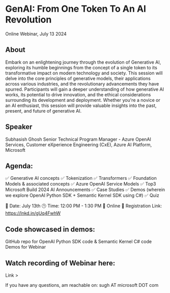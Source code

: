 # GenAI: From One Token To An AI Revolution
Online Webinar, July 13 2024

## About
Embark on an enlightening journey through the evolution of Generative AI, exploring its humble beginnings from the concept of a single token to its transformative impact on modern technology and society. This session will delve into the core principles of generative models, their applications across various industries, and the revolutionary advancements they have spurred. Participants will gain a deeper understanding of how generative AI works, its potential to drive innovation, and the ethical considerations surrounding its development and deployment. Whether you're a novice or an AI enthusiast, this session will provide valuable insights into the past, present, and future of generative AI.

## Speaker
Subhasish Ghosh
Senior Technical Program Manager - Azure OpenAI Services, Customer eXperience Engineering (CxE), Azure AI Platform, Microsoft

## Agenda:
✅ Generative AI concepts
✅ Tokenization
✅ Transformers
✅ Foundation Models & associated concepts
✅ Azure OpenAI Service Models
✅ Top3 Microsoft Build 2024 AI Announcements
✅ Case Studies
✅ Demos (wherein we explore OpenAI Python SDK + Semantic Kernel SDK using C#)
✅ Quiz

📅 Date: July 13th
🕒 Time: 12:00 PM - 1:30 PM
📍 Online
🔗 Registration Link: https://lnkd.in/gUq4FwhW



## Code showcased in demos:
GitHub repo for OpenAI Python SDK code &amp; Semantic Kernel C# code Demos for Webinar

## Watch recording of Webinar here:
Link > 

If you have any questions, am reachable on: sugh AT microsoft DOT com
